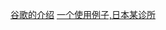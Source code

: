 

[谷歌的介绍](https://support.google.com/maps/answer/7012050?hl=zh-Hant&ref_topic=6275604)
[一个使用例子,日本某诊所](http://gionmental.jp/)